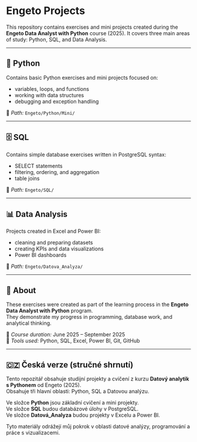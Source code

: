 # Engeto Projects

This repository contains exercises and mini projects created during the **Engeto Data Analyst with Python** course (2025). It covers three main areas of study: Python, SQL, and Data Analysis.

---

## 🐍 Python
Contains basic Python exercises and mini projects focused on:
- variables, loops, and functions  
- working with data structures  
- debugging and exception handling  

📁 *Path:* `Engeto/Python/Mini/`

---

## 🗄️ SQL
Contains simple database exercises written in PostgreSQL syntax:
- SELECT statements  
- filtering, ordering, and aggregation  
- table joins  

📁 *Path:* `Engeto/SQL/`

---

## 📊 Data Analysis
Projects created in Excel and Power BI:
- cleaning and preparing datasets  
- creating KPIs and data visualizations  
- Power BI dashboards  

📁 *Path:* `Engeto/Datova_Analyza/`

---

## 💬 About
These exercises were created as part of the learning process in the **Engeto Data Analyst with Python** program.  
They demonstrate my progress in programming, database work, and analytical thinking.

📅 *Course duration:* June 2025 – September 2025  
📍 *Tools used:* Python, SQL, Excel, Power BI, Git, GitHub

---

## 🇨🇿 Česká verze (stručné shrnutí)

Tento repozitář obsahuje studijní projekty a cvičení z kurzu **Datový analytik s Pythonem** od Engeto (2025).  
Obsahuje tři hlavní oblasti: Python, SQL a Datovou analýzu.

Ve složce **Python** jsou základní cvičení a mini projekty.  
Ve složce **SQL** budou databázové úlohy v PostgreSQL.  
Ve složce **Datová_Analyza** budou projekty v Excelu a Power BI.

Tyto materiály odrážejí můj pokrok v oblasti datové analýzy, programování a práce s vizualizacemi.
